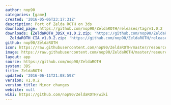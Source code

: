 ```yaml
---
author: nop90
categories: [game]
created: '2016-05-06T23:17:31Z'
description: Port of Zelda ROTH on 3ds
download_page: https://github.com/nop90/ZeldaROTH/releases/tag/v1.0.2
downloads: {ZeldaROTH_3DSX_v1.0.2.zip: 'https://github.com/nop90/ZeldaROTH/releases/download/v1.0.2/ZeldaROTH_3DSX_v1.0.2.zip',
  ZeldaROTH_CIA_v1.0.2.zip: 'https://github.com/nop90/ZeldaROTH/releases/download/v1.0.2/ZeldaROTH_CIA_v1.0.2.zip'}
github: nop90/ZeldaROTH
icon: https://raw.githubusercontent.com/nop90/ZeldaROTH/master/resources/icon.png
image: https://raw.githubusercontent.com/nop90/ZeldaROTH/master/resources/banner.png
layout: app
source: https://github.com/nop90/ZeldaROTH
system: 3DS
title: ZeldaROTH
updated: '2016-06-11T21:08:59Z'
version: v1.0.2
version_title: Minor changes
website: null
wiki: https://github.com/nop90/ZeldaROTH/wiki
---
```

